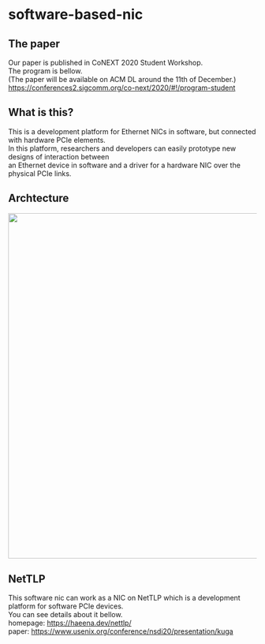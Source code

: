 # software-based-nic

## The paper
Our paper is published in CoNEXT 2020 Student Workshop. <br>
The program is bellow. <br>
(The paper will be available on ACM DL around the 11th of December.)
https://conferences2.sigcomm.org/co-next/2020/#!/program-student <br>

## What is this?
This is a development platform for Ethernet NICs in software, but connected with hardware PCIe elements. <br>
In this platform, researchers and developers can easily prototype new designs of interaction between <br>
an Ethernet device in software and a driver for a hardware NIC over the physical PCIe links. <br>

## Archtecture
<img width="700" src="https://github.com/shiibaryu/software-based-nic/blob/master/pic/arch.png">

## NetTLP
This software nic can work as a NIC on NetTLP which is a development platform for software PCIe devices. <br>
You can see details about it bellow. <br>
homepage: https://haeena.dev/nettlp/ <br>
paper: https://www.usenix.org/conference/nsdi20/presentation/kuga
